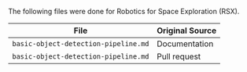 The following files were done for Robotics for Space Exploration (RSX).

| File                                | Original Source |
| ----------------------------------- | --------------- |
| `basic-object-detection-pipeline.md`| Documentation   |
| `basic-object-detection-pipeline.md`| Pull request    |

